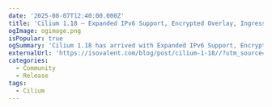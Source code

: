 ```yaml
---
date: '2025-08-07T12:40:00.000Z'
title: 'Cilium 1.18 – Expanded IPv6 Support, Encrypted Overlay, Ingress Bandwidth Controls, Policy Performance Improvements, and More!'
ogImage: ogimage.png
isPopular: true
ogSummary: 'Cilium 1.18 has arrived with Expanded IPv6 Support, Encrypted Overlay, Ingress Bandwidth Controls, Policy Performance Improvements, and More!'
externalUrl: 'https://isovalent.com/blog/post/cilium-1-18//?utm_source=website-cilium&utm_medium=referral&utm_campaign=cilium-blog'
categories:
  - Community
  - Release
tags:
  - Cilium
---
```

